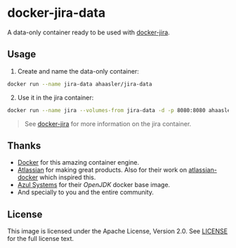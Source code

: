 # docker-jira-data

A data-only container ready to be used with [docker-jira](https://github.com/ahaasler/docker-jira "docker-jira repo").

## Usage

1. Create and name the data-only container:

```bash
docker run --name jira-data ahaasler/jira-data
```

2. Use it in the jira container:

```bash
docker run --name jira --volumes-from jira-data -d -p 8080:8080 ahaasler/jira
```

> See [docker-jira](https://github.com/ahaasler/docker-jira "docker-jira repo") for more information on the jira container.

## Thanks

* [Docker](https://www.docker.com/ "Docker") for this amazing container engine.
* [Atlassian](https://www.atlassian.com/ "Atlassian") for making great products. Also for their work on [atlassian-docker](https://bitbucket.org/atlassianlabs/atlassian-docker "atlassian-docker repo") which inspired this.
* [Azul Systems](http://www.azulsystems.com/ "Azul Systems") for their *OpenJDK* docker base image.
* And specially to you and the entire community.

## License

This image is licensed under the Apache License, Version 2.0. See [LICENSE](LICENSE) for the full license text.
